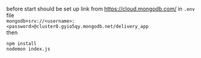 before start should be set up link from https://cloud.mongodb.com/ in `.env` file<br>
`mongodb+srv://<username>:<password>@cluster0.gyio5qy.mongodb.net/delivery_app`<br>
then

```
npm install
nodemon index.js
```
